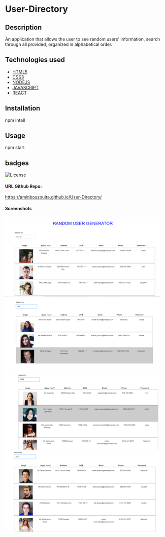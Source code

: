 # User-Directory
## Description
An application that allows the user to see random users' information, search through all provided, organized in alphabetical order.
## Technologies used
* [HTML5](#HTML5)
* [CSS3](#CSS3)
* [NODEJS](#NODEJS)
* [JAVASCRIPT](#JAVASCRIPT)
* [REACT](#REACT)
## Installation
npm intall
## Usage
npm start
## badges
![License](https://img.shields.io/badge/javascript-46.2-blue) 
#### URL Github Repo:
 https://aminbouzouita.github.io/User-Directory/

#### Screenshots
![screenshot](./screenshot/Screenshot1.png)
![screenshot](./screenshot/Screenshot2.png)
![screenshot](./screenshot/Screenshot3.png)
![screenshot](./screenshot/Screenshot4.png)
